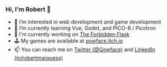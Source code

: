 ### Hi, I'm Robert 👋

- 👀 I’m interested in web development and game development
- 🌱 I’m currently learning Vue, Godot, and PICO-8 / Picotron
- 🔭 I'm currently working on [The Forbidden Flask](https://cowhammerstudios.itch.io/the-forbidden-flask)
- 🕹️ My games are available at [qowface.itch.io](https://qowface.itch.io)
- 📫 You can reach me on [Twitter (@Qowface)](https://twitter.com/Qowface) and [LinkedIn (in/robertmarquess)](https://www.linkedin.com/in/robertmarquess)

<!--
**Qowface/Qowface** is a ✨ _special_ ✨ repository because its `README.md` (this file) appears on your GitHub profile.

Here are some ideas to get you started:

- 🔭 I’m currently working on ...
- 🌱 I’m currently learning ...
- 👯 I’m looking to collaborate on ...
- 🤔 I’m looking for help with ...
- 💬 Ask me about ...
- 📫 How to reach me: ...
- 😄 Pronouns: ...
- ⚡ Fun fact: ...
-->
